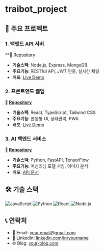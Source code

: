 # traibot_project


## 🚀 주요 프로젝트

### 1. 백엔드 API 서버
**🔗 [Repository](https://github.com/brain1401/trade-frontend)
- **기술스택**: Node.js, Express, MongoDB
- **주요기능**: RESTful API, JWT 인증, 실시간 채팅
- **배포**: [Live Demo](https://backend-demo.com)

### 2. 프론트엔드 웹앱  
**🔗 [Repository](https://github.com/brain1401/trade-backend)**
- **기술스택**: React, TypeScript, Tailwind CSS
- **주요기능**: 반응형 UI, 상태관리, PWA
- **배포**: [Live Demo](https://frontend-demo.com)

### 3. AI 백엔드 서비스
**🔗 [Repository](https://github.com/brain1401/trade-python)**  
- **기술스택**: Python, FastAPI, TensorFlow
- **주요기능**: 머신러닝 모델 서빙, 이미지 분석
- **배포**: [API 문서](https://ai-api-docs.com)

## 🛠️ 기술 스택
![JavaScript](https://img.shields.io/badge/-JavaScript-F7DF1E?style=flat&logo=javascript&logoColor=black)
![Python](https://img.shields.io/badge/-Python-3776AB?style=flat&logo=python&logoColor=white)
![React](https://img.shields.io/badge/-React-61DAFB?style=flat&logo=react&logoColor=black)
![Node.js](https://img.shields.io/badge/-Node.js-339933?style=flat&logo=node.js&logoColor=white)

## 📞 연락처
- 📧 Email: your.email@gmail.com
- 💼 LinkedIn: [linkedin.com/in/yourname](https://linkedin.com/in/yourname)
- 🌐 Blog: [your-blog.com](https://your-blog.com)
